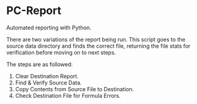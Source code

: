 # PC-Report
Automated reporting with Python.

There are two variations of the report being run. This script goes to the source data directory and finds the correct file, returning the file stats for verification before moving on to next steps. 

The steps are as followed:

1. Clear Destination Report.
2. Find & Verify Source Data.
3. Copy Contents from Source File to Destination.
4. Check Destination File for Formula Errors.



